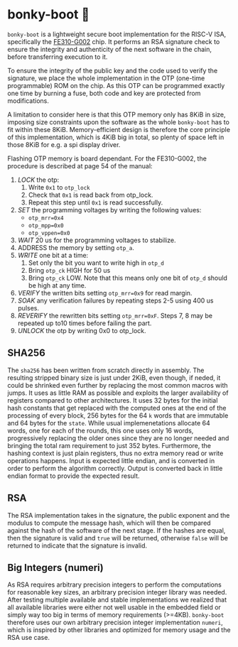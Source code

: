 # bonky-boot 🦦
`bonky-boot` is a lightweight secure boot implementation for the RISC-V ISA, specifically the [FE310-G002](https://starfivetech.com/uploads/fe310-g002-manual-v1p0.pdf) chip. It performs an RSA signature check to ensure the integrity and authenticity of the next software in the chain, before transferring execution to it.

To ensure the integrity of the public key and the code used to verify the signature, we place the whole implementation in the OTP (one-time programmable) ROM on the chip. As this OTP can be programmed exactly one time by burning a fuse, both code and key are protected from modifications.

A limitation to consider here is that this OTP memory only has 8KiB in size, imposing size constraints upon the software as the whole `bonky-boot` has to fit within these 8KiB. Memory-efficient design is therefore the core principle of this implementation, which is 4KiB big in total, so plenty of space left in those 8KiB for e.g. a spi display driver.

Flashing OTP memory is board dependant. For the FE310-G002, the procedure is described at page 54 of the manual:

  1. _LOCK_ the otp:
     1. Write `0x1` to `otp_lock`
     2. Check that `0x1` is read back from otp_lock.
     3. Repeat this step until `0x1` is read successfully.
  2. _SET_ the programming voltages by writing the following values:
     * `otp_mrr=0x4`
     * `otp_mpp=0x0`
     * `otp_vppen=0x0`
  4. _WAIT_ 20 us for the programming voltages to stabilize.
  5. ADDRESS the memory by setting `otp_a`.
  6. _WRITE_ one bit at a time:
     1. Set only the bit you want to write high in `otp_d`
     2. Bring `otp_ck` HIGH for 50 us
     3. Bring `otp_ck` LOW. Note that this means only one bit of `otp_d` should be high at any time.
  7. _VERIFY_ the written bits setting `otp_mrr=0x9` for read margin.
  8. _SOAK_ any verification failures by repeating steps 2-5 using 400 us pulses.
  9. _REVERIFY_ the rewritten bits setting `otp_mrr=0xF`. Steps 7, 8 may be repeated up to10 times before failing the part.
  10. _UNLOCK_ the otp by writing 0x0 to otp_lock.

## SHA256
The `sha256` has been written from scratch directly in assembly. The resulting stripped binary size is just under 2KiB, even though, if neded, it could be shrinked even further by replacing the most common macros with jumps. It uses as little RAM as possible and exploits the larger availability of registers compared to other architectures. It uses 32 bytes for the initial hash constants that get replaced with the computed ones at the end of the processing of every block, 256 bytes for the 64 `k` words that are immutable and 64 bytes for the `state`. While usual implemenetations allocate 64 words, one for each of the rounds, this one uses only 16 words, progressively replacing the older ones since they are no longer needed and bringing the total ram requirement to just 352 bytes. Furthermore, the hashing context is just plain registers, thus no extra memory read or write operations happens. Input is expected little endian, and is converted in order to perform the algorithm correctly. Output is converted back in little endian format to provide the expected result.

## RSA
The RSA implementation takes in the signature, the public exponent and the modulus to compute the message hash, which will then be compared against the hash of the software of the next stage. If the hashes are equal, then the signature is valid and `true` will be returned, otherwise `false` will be returned to indicate that the signature is invalid.

## Big Integers (numeri)
As RSA requires arbitrary precision integers to perform the computations for reasonable key sizes, an arbitrary precision integer library was needed. After testing multiple available and stable implementations we realized that all available libraries were either not well usable in the embedded field or simply way too big in terms of memory requirements (>=4KB). `bonky-boot` therefore uses our own arbitrary precision integer implementation `numeri`, which is inspired by other libraries and optimized for memory usage and the RSA use case.
